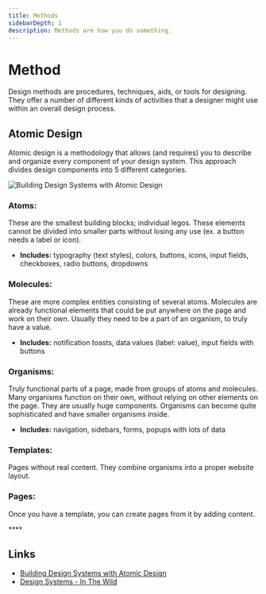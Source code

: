 ```yaml
---
title: Methods
sidebarDepth: 1
description: Methods are how you do something.
---
```


# Method

Design methods are procedures, techniques, aids, or tools for designing. They offer a number of different kinds of activities that a designer might use within an overall design process.

## Atomic Design

Atomic design is a methodology that allows \(and requires\) you to describe and organize every component of your design system. This approach divides design components into 5 different categories.

![Building Design Systems with Atomic Design](https://cdn-images-1.medium.com/max/2000/0*sM8M-3ib-vOv2xbb.png)

### Atoms:

These are the smallest building blocks; individual legos. These elements cannot be divided into smaller parts without losing any use \(ex. a button needs a label or icon\).

* **Includes:** typography \(text styles\), colors, buttons, icons, input fields, checkboxes, radio buttons, dropdowns

### Molecules:

These are more complex entities consisting of several atoms. Molecules are already functional elements that could be put anywhere on the page and work on their own. Usually they need to be a part of an organism, to truly have a value.

* **Includes:** notification toasts, data values \(label: value\), input fields with buttons

### Organisms:

Truly functional parts of a page, made from groups of atoms and molecules. Many organisms function on their own, without relying on other elements on the page. They are usually huge components. Organisms can become quite sophisticated and have smaller organisms inside.

* **Includes:** navigation, sidebars, forms, popups with lots of data

### Templates:

Pages without real content. They combine organisms into a proper website layout.

### Pages:

Once you have a template, you can create pages from it by adding content.

\*\*\*\*

## **Links**

* [Building Design Systems with Atomic Design](https://medium.muz.li/building-design-systems-with-atomic-design-93a13286f676)
* [Design Systems - In The Wild](https://uxdesign.cc/design-systems-in-the-wild-cbc863f41c2)


